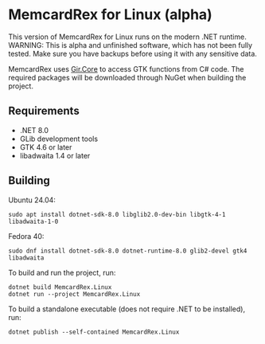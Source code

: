 # MemcardRex for Linux (alpha)

This version of MemcardRex for Linux runs on the modern .NET runtime.
WARNING: This is alpha and unfinished software, which has not been fully tested. Make sure you have backups before using it with any sensitive data.

MemcardRex uses [Gir.Core](https://gircore.github.io) to access GTK functions from C# code. The required packages will be downloaded through NuGet when building the project.

## Requirements


- .NET 8.0
- GLib development tools
- GTK 4.6 or later
- libadwaita 1.4 or later

## Building

Ubuntu 24.04:
```
sudo apt install dotnet-sdk-8.0 libglib2.0-dev-bin libgtk-4-1 libadwaita-1-0
```

Fedora 40:
```
sudo dnf install dotnet-sdk-8.0 dotnet-runtime-8.0 glib2-devel gtk4 libadwaita
```

To build and run the project, run:
```
dotnet build MemcardRex.Linux
dotnet run --project MemcardRex.Linux
```

To build a standalone executable (does not require .NET to be installed), run:
```
dotnet publish --self-contained MemcardRex.Linux
```

